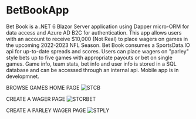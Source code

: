 # BetBookApp
Bet Book is a .NET 6 Blazor Server application using Dapper micro-ORM for data access and Azure AD B2C for authentication. This app allows users with an account to receive $10,000 (Not Real) to place wagers on games in the upcoming 2022-2023 NFL Season. Bet Book consumes a SportsData.IO api for up-to-date spreads and scores. Users can place wagers on "parley" style bets up to five games with appropriate payouts or bet on single games. Game info, team stats, bet info and user info is stored in a SQL database and can be accessed through an internal api. Mobile app is in developmnet.

BROWSE GAMES HOME PAGE
![STCB](https://user-images.githubusercontent.com/95720340/182084612-ed9e67a3-e0f4-4cd9-a7f6-2d67337df990.png)

CREATE A WAGER PAGE
![STCRBET](https://user-images.githubusercontent.com/95720340/182082566-118014af-1b3e-4a01-bfbf-518cb9d3a16e.png)

CREATE A PARLEY WAGER PAGE
![STPLY](https://user-images.githubusercontent.com/95720340/182197896-fcec1a67-2da9-4d37-ad3c-d567600b2770.png)






























